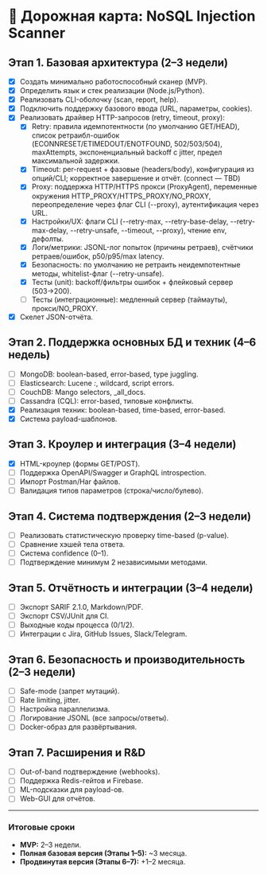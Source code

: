 # 🚀 Дорожная карта: NoSQL Injection Scanner

## Этап 1. Базовая архитектура (2–3 недели)

- [x] Создать минимально работоспособный сканер (MVP).
- [x] Определить язык и стек реализации (Node.js/Python).
- [x] Реализовать CLI-оболочку (scan, report, help).
- [x] Подключить поддержку базового ввода (URL, параметры, cookies).
- [x] Реализовать драйвер HTTP-запросов (retry, timeout, proxy):
  - [x] Retry: правила идемпотентности (по умолчанию GET/HEAD), список ретраибл-ошибок (ECONNRESET/ETIMEDOUT/ENOTFOUND, 502/503/504), maxAttempts, экспоненциальный backoff с jitter, предел максимальной задержки.
  - [x] Timeout: per-request + фазовые (headers/body), конфигурация из опций/CLI; корректное завершение и отчёт. (connect — TBD)
  - [x] Proxy: поддержка HTTP/HTTPS прокси (ProxyAgent), переменные окружения HTTP_PROXY/HTTPS_PROXY/NO_PROXY, переопределение через флаг CLI (--proxy), аутентификация через URL.
  - [x] Настройки/UX: флаги CLI (--retry-max, --retry-base-delay, --retry-max-delay, --retry-unsafe, --timeout, --proxy), чтение env, дефолты.
  - [x] Логи/метрики: JSONL-лог попыток (причины ретраев), счётчики ретраев/ошибок, p50/p95/max latency.
  - [x] Безопасность: по умолчанию не ретраить неидемпотентные методы, whitelist-флаг (--retry-unsafe).
  - [x] Тесты (unit): backoff/фильтры ошибок + флейковый сервер (503→200).
  - [ ] Тесты (интеграционные): медленный сервер (таймауты), прокси/NO_PROXY.
- [x] Скелет JSON-отчёта.

## Этап 2. Поддержка основных БД и техник (4–6 недель)

- [ ] MongoDB: boolean-based, error-based, type juggling.
- [ ] Elasticsearch: Lucene _:_, wildcard, script errors.
- [ ] CouchDB: Mango selectors, \_all_docs.
- [ ] Cassandra (CQL): error-based, типовые конфликты.
- [x] Реализация техник: boolean-based, time-based, error-based.
- [x] Система payload-шаблонов.

## Этап 3. Кроулер и интеграция (3–4 недели)

- [x] HTML-кроулер (формы GET/POST).
- [ ] Поддержка OpenAPI/Swagger и GraphQL introspection.
- [ ] Импорт Postman/Har файлов.
- [ ] Валидация типов параметров (строка/число/булево).

## Этап 4. Система подтверждения (2–3 недели)

- [ ] Реализовать статистическую проверку time-based (p-value).
- [ ] Сравнение хэшей тела ответа.
- [ ] Система confidence (0–1).
- [ ] Подтверждение минимум 2 независимыми методами.

## Этап 5. Отчётность и интеграции (3–4 недели)

- [ ] Экспорт SARIF 2.1.0, Markdown/PDF.
- [ ] Экспорт CSV/JUnit для CI.
- [ ] Выходные коды процесса (0/1/2).
- [ ] Интеграции с Jira, GitHub Issues, Slack/Telegram.

## Этап 6. Безопасность и производительность (2–3 недели)

- [ ] Safe-mode (запрет мутаций).
- [ ] Rate limiting, jitter.
- [ ] Настройка параллелизма.
- [ ] Логирование JSONL (все запросы/ответы).
- [ ] Docker-образ для развёртывания.

## Этап 7. Расширения и R&D

- [ ] Out-of-band подтверждение (webhooks).
- [ ] Поддержка Redis-гейтов и Firebase.
- [ ] ML-подсказки для payload-ов.
- [ ] Web-GUI для отчётов.

---

### Итоговые сроки

- **MVP:** 2–3 недели.
- **Полная базовая версия (Этапы 1–5):** ~3 месяца.
- **Продвинутая версия (Этапы 6–7):** +1–2 месяца.

